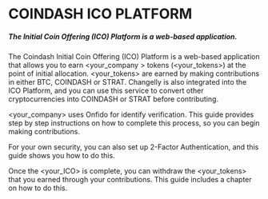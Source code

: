 
# COINDASH ICO PLATFORM

##### The Initial Coin Offering (ICO) Platform is a web-based application.


The Coindash Initial Coin Offering (ICO) Platform is a web-based application that allows you to earn <your_company > tokens (<your_tokens>) at the point of initial allocation. <your_tokens> are earned by making contributions in either BTC, COINDASH or STRAT. Changelly is also integrated into the ICO Platform, and you can use this service to convert other cryptocurrencies into COINDASH or STRAT before contributing.

<your_company> uses Onfido for identify verification. This guide provides step by step instructions on how to complete this process, so you can begin making contributions.

For your own security, you can also set up 2-Factor Authentication, and this guide shows you how to do this.

Once the <your_ICO> is complete, you can withdraw the <your_tokens> that you earned through your contributions. This guide includes a chapter on how to do this. 

